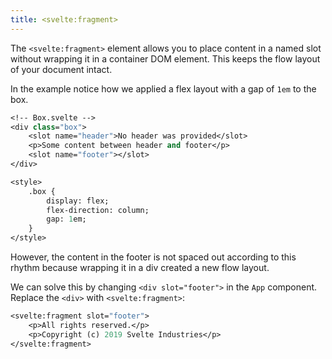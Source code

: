 ```yaml
---
title: <svelte:fragment>
---
```


The `<svelte:fragment>` element allows you to place content in a named slot without wrapping it in a container DOM element. This keeps the flow layout of your document intact.

In the example notice how we applied a flex layout with a gap of `1em` to the box.

```sv
<!-- Box.svelte -->
<div class="box">
	<slot name="header">No header was provided</slot>
	<p>Some content between header and footer</p>
	<slot name="footer"></slot>
</div>

<style>
	.box {
		display: flex;
		flex-direction: column;
		gap: 1em;
	}
</style>
```

However, the content in the footer is not spaced out according to this rhythm because wrapping it in a div created a new flow layout.

We can solve this by changing `<div slot="footer">` in the `App` component. Replace the `<div>` with `<svelte:fragment>`:

```sv
<svelte:fragment slot="footer">
	<p>All rights reserved.</p>
	<p>Copyright (c) 2019 Svelte Industries</p>
</svelte:fragment>
```
